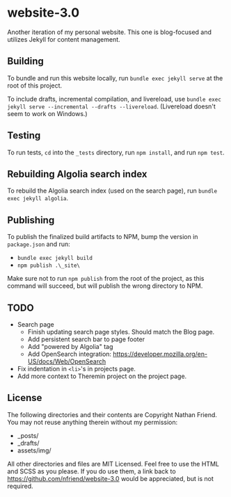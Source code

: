 # website-3.0

Another iteration of my personal website. This one is blog-focused and utilizes Jekyll for content management.

## Building

To bundle and run this website locally, run `bundle exec jekyll serve` at the root of this project.

To include drafts, incremental compilation, and livereload, use `bundle exec jekyll serve --incremental --drafts --livereload`. (Livereload doesn't seem to work on Windows.)

## Testing

To run tests, `cd` into the `_tests` directory, run `npm install`, and run `npm test`.

## Rebuilding Algolia search index

To rebuild the Algolia search index (used on the search page), run `bundle exec jekyll algolia`.

## Publishing

To publish the finalized build artifacts to NPM, bump the version in `package.json` and run:

-   `bundle exec jekyll build`
-   `npm publish .\_site\`

Make sure not to run `npm publish` from the root of the project, as this command will succeed, but will publish the wrong directory to NPM.

## TODO

-   Search page
    -   Finish updating search page styles. Should match the Blog page.
    -   Add persistent search bar to page footer
    -   Add "powered by Algolia" tag
    -   Add OpenSearch integration: https://developer.mozilla.org/en-US/docs/Web/OpenSearch
-   Fix indentation in `<li>`'s in projects page.
-   Add more context to Theremin project on the project page.

## License

The following directories and their contents are Copyright Nathan Friend. You may not reuse anything therein without my permission:

-   \_posts/
-   \_drafts/
-   assets/img/

All other directories and files are MIT Licensed. Feel free to use the HTML and SCSS as you please. If you do use them, a link back to https://github.com/nfriend/website-3.0 would be appreciated, but is not required.

